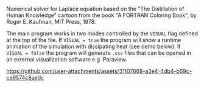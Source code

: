 Numerical solver for Laplace equation based on the "The Distillation of Human Knowledge" cartoon from the book "A FORTRAN Coloring Book", by Roger E. Kaufman, MIT Press, 1978.

The main program works in two modes controlled by the `VISUAL` flag defined at the top of the file. If `VISUAL = true` the program will show a runtime animation of the simulation with dissipating heat (see demo below). If `VISUAL = false` the program will generate `.csv` files that can be opened in an external visualization software e.g. Paraview.

https://github.com/user-attachments/assets/31f07668-a3e4-4db4-b69c-ce9574c8aedc

